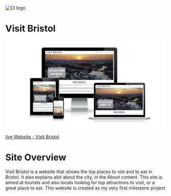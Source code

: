 ![CI logo](https://codeinstitute.s3.amazonaws.com/fullstack/ci_logo_small.png)

# Visit Bristol
![amiresponsive](assets/readme-images/responsive.png)

[live Website - Visit Bristol](https://pal772.github.io/Visit-Bristol/ "Live Website - Visit Bristol")

# Site Overview
Visit Bristol is a website that shows the top places to vist and to eat in Bristol.
It also explains abit about the city, in the About content.
This site is aimed at tourists and also locals looking for top attractions to visit, or a great place 
to eat.
This website is created as my very first milestone project 



